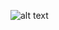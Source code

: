 
![alt text](https://github.com/Vinicoreia/designPatterns/blob/master/etc/Adapter_example.png "Adapter")

